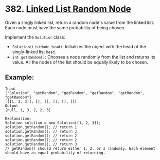 # 382. [Linked List Random Node](https://leetcode.com/problems/linked-list-random-node/description/)

Given a singly linked list, return a random node's value from the linked list. Each node must have the same probability of being chosen.

Implement the `Solution` class:

- `Solution(ListNode head)`: Initializes the object with the head of the singly-linked list `head`.
- `int getRandom()`: Chooses a node randomly from the list and returns its value. All the nodes of the list should be equally likely to be chosen.

## Example:

```plaintext
Input
["Solution", "getRandom", "getRandom", "getRandom", "getRandom", "getRandom"]
[[[1, 2, 3]], [], [], [], [], []]
Output
[null, 1, 3, 2, 2, 3]

Explanation:
Solution solution = new Solution([1, 2, 3]);
solution.getRandom(); // return 1
solution.getRandom(); // return 3
solution.getRandom(); // return 2
solution.getRandom(); // return 2
solution.getRandom(); // return 3
// getRandom() should return either 1, 2, or 3 randomly. Each element should have an equal probability of returning.
